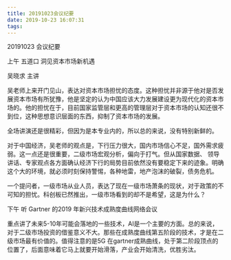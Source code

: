 ```yaml
---
title: 20191023会议纪要
date: 2019-10-23 16:07:31
tags:
---
```


20191023 会议纪要

上午 五道口 洞见资本市场新机遇

吴晓求 主讲

吴老师上来开门见山，表达对资本市场担忧的态度。这种担忧并非源于他对是否发展资本市场有所犹豫，他是坚定的认为中国应该大力发展建设更为现代化的资本市场的。他的担忧在于，目前国家监管层和更高的管理层对于资本市场的认知还很不到位，这种思想意识层面的东西，抑制了资本市场的发展。

全场讲演还是很精彩，但因为是本专业内的，所以总的来说，没有特别新鲜的。

对于中国经济，吴老师的观点是，下行压力很大，国内市场信心不足，国外需求疲弱。这一点还是很重要，二级市场宏观分析，偏向于打气。但从国家数据、 领导讲话、专家观点各方面确认经济下行的局势目前依然没有要稳定下来的迹象。明确这个大的环境，就必须时刻保持警惕，各种地雷，地产泡沫的破裂，债务危机。

一个提问者，一级市场从业人员，表达了现在一级市场萧条的现状，对于政策的不可知的担忧。科创板已然推出，一级市场看到的却不是希望，这是为什么？



下午 听 Gartner 的2019 年新兴技术成熟度曲线网络会议

重点讲了未来5-10年可能会落地的一些技术，AI是一个主要的方面。总的来说，对于二级市场投资的借鉴意义不大。那些在成熟度曲线第五阶段的技术，才是在二级市场最有价值的。值得注意的是5G 在gartner成熟曲线，处于第二阶段顶点的位置了，后面意味着它马上就要开始滑落，产业会开始清洗，优胜劣汰。